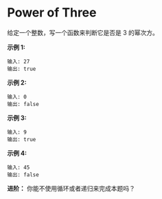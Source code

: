 # Power of Three

给定一个整数，写一个函数来判断它是否是 3 的幂次方。

**示例 1:**

```
输入: 27
输出: true
```

**示例 2:**

```
输入: 0
输出: false
```

**示例 3:**

```
输入: 9
输出: true
```

**示例 4:**

```
输入: 45
输出: false
```

**进阶：**
你能不使用循环或者递归来完成本题吗？

